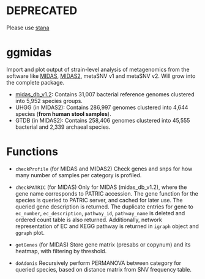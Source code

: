 # DEPRECATED
Please use [stana](https://github.com/noriakis/stana)

# ggmidas
Import and plot output of strain-level analysis of metagenomics from the software like [MIDAS](https://github.com/snayfach/MIDAS), [MIDAS2](https://github.com/czbiohub/MIDAS2), metaSNV v1 and metaSNV v2. Will grow into the complete package.

- [midas_db_v1.2](https://github.com/snayfach/MIDAS/blob/master/docs/ref_db.md): Contains 31,007 bacterial reference genomes clustered into 5,952 species groups.
- UHGG (in MIDAS2): Contains 286,997 genomes clustered into 4,644 species (**from human stool samples**).
- GTDB (in MIDAS2): Contains 258,406 genomes clustered into 45,555 bacterial and 2,339 archaeal species.

# Functions
- `checkProfile` (for MIDAS and MIDAS2)
Check genes and snps for how many number of samples per category is profiled.  

- `checkPATRIC`  (for MIDAS)
Only for MIDAS (midas_db_v1.2), where the gene name corresponds to PATRIC accession. The gene function for the species is queried to PATRIC server, and cached for later use. The queried gene description is returned. The duplicate entries for gene to `ec_number`, `ec_description`, `pathway_id`, `pathway_name` is deleted and ordered count table is also returned. Additionally, network representation of EC and KEGG pathway is returned in `igraph` object and `ggraph` plot.

- `getGenes` (for MIDAS)
Store gene matrix (presabs or copynum) and its heatmap, with filtering by threshold.  

- `doAdonis`
Recursively perform PERMANOVA between category for queried species, based on distance matrix from SNV frequency table.  
